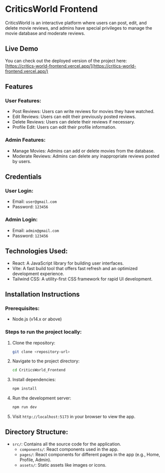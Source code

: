 # CriticsWorld Frontend

CriticsWorld is an interactive platform where users can post, edit, and delete movie reviews, and admins have special privileges to manage the movie database and moderate reviews.

## Live Demo

You can check out the deployed version of the project here:  
[https://critics-world-frontend.vercel.app/](https://critics-world-frontend.vercel.app/)

## Features

### User Features:
- Post Reviews: Users can write reviews for movies they have watched.
- Edit Reviews: Users can edit their previously posted reviews.
- Delete Reviews: Users can delete their reviews if necessary.
- Profile Edit: Users can edit their profile information.

### Admin Features:
- Manage Movies: Admins can add or delete movies from the database.
- Moderate Reviews: Admins can delete any inappropriate reviews posted by users.

## Credentials

### User Login:
- Email: `user@gmail.com`
- Password: `123456`

### Admin Login:
- Email: `admin@gmail.com`
- Password: `123456`

## Technologies Used:
- React: A JavaScript library for building user interfaces.
- Vite: A fast build tool that offers fast refresh and an optimized development experience.
- Tailwind CSS: A utility-first CSS framework for rapid UI development.

## Installation Instructions

### Prerequisites:
- Node.js (v14.x or above)

### Steps to run the project locally:
1. Clone the repository:
   ```bash
   git clone <repository-url>
   ```

2. Navigate to the project directory:
   ```bash
   cd CriticsWorld_Frontend
   ```

3. Install dependencies:
   ```bash
   npm install
   ```

4. Run the development server:
   ```bash
   npm run dev
   ```

5. Visit `http://localhost:5173` in your browser to view the app.

## Directory Structure:
- `src/`: Contains all the source code for the application.
  - `components/`: React components used in the app.
  - `pages/`: React components for different pages in the app (e.g., Home, Profile, Admin).
  - `assets/`: Static assets like images or icons.

